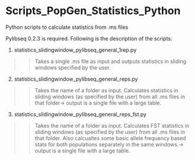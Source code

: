 # Scripts_PopGen_Statistics_Python
Python scripts to calculate statistics from .ms files

Pylibseq 0.2.3 is required.
Following is the description of the scripts:

1. statistics_slidingwindow_pylibseq_general_1rep.py
>> Takes a single .ms file as input and outputs statistics in sliding windows specified by the user.

2. statistics_slidingwindow_pylibseq_general_reps.py
>>Takes the name of a folder as input. Calculates statistics in sliding windows (as specified by the user) from all .ms files in that folder-> output is a single file with a large table.

3. statistics_slidingwindow_pylibseq_general_reps_fst.py
>> Takes the name of a folder as input. Calculates FST statistics in sliding windows (as specified by the user) from all .ms files in that folder. Also calcualtes some basic allele frequency based stats for both populations separately in the same windows.-> output is a single file with a large table.
